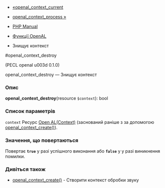 - [«openal_context_current](function.openal-context-current.md)
- [openal_context_process »](function.openal-context-process.md)

- [PHP Manual](index.md)
- [Функції OpenAL](ref.openal.md)
- Знищує контекст

#openal_context_destroy

(PECL openal u003d 0.1.0)

openal_context_destroy — Знищує контекст

### Опис

**openal_context_destroy**(resource `$context`): bool

### Список параметрів

`context`
Ресурс [Open AL(Context)](openal.resources.md) (заснований раніше з
за допомогою [openal_context_create()](function.openal-context-create.md)).

### Значення, що повертаються

Повертає **`true`** у разі успішного виконання або **`false`** у
у разі виникнення помилки.

### Дивіться також

- [openal_context_create()](function.openal-context-create.md) -
Створити контекст обробки звуку
